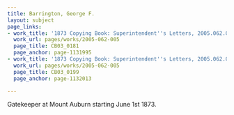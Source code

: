 ```yaml
---
title: Barrington, George F.
layout: subject
page_links:
- work_title: '1873 Copying Book: Superintendent''s Letters, 2005.062.005'
  work_url: pages/works/2005-062-005
  page_title: CB03_0181
  page_anchor: page-1131995
- work_title: '1873 Copying Book: Superintendent''s Letters, 2005.062.005'
  work_url: pages/works/2005-062-005
  page_title: CB03_0199
  page_anchor: page-1132013

---
```

<p>Gatekeeper at Mount Auburn starting June 1st 1873.</p>
